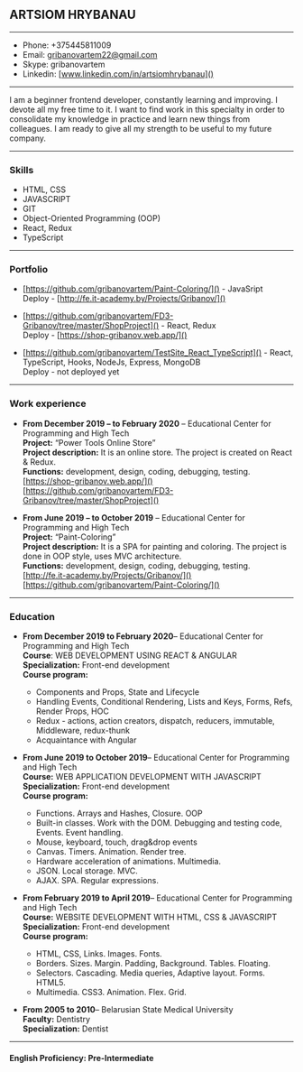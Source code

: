 ## ARTSIOM HRYBANAU

***

- Phone:   +375445811009                                                                   
- Email:     [gribanovartem22@gmail.com]()
- Skype:    gribanovartem
- Linkedin: [www.linkedin.com/in/artsiomhrybanau]()

***

I am a beginner frontend developer, constantly learning and improving. I devote all my free time to it. I want to find work in this specialty in order to consolidate my knowledge in practice and learn new things from colleagues. I am ready to give all my strength to be useful to my future company.

***

### Skills
-	HTML, CSS
-	JAVASCRIPT
-	GIT
-	Object-Oriented Programming (OOP)
-	React, Redux
-  TypeScript

***

### Portfolio
- [https://github.com/gribanovartem/Paint-Coloring/]() - JavaSript  
Deploy - [http://fe.it-academy.by/Projects/Gribanov/]()

- [https://github.com/gribanovartem/FD3-Gribanov/tree/master/ShopProject]() - React, Redux  
Deploy - [https://shop-gribanov.web.app/]()

- [https://github.com/gribanovartem/TestSite_React_TypeScript]() - React, TypeScript, Hooks, NodeJs, Express, MongoDB  
Deploy - not deployed yet

***

### Work experience 

- **From December 2019 – to February 2020** – Educational Center for Programming and High Tech  
**Project:** “Power Tools Online Store”  
**Project description:**  It is an online store. The project is created on React & Redux.  
**Functions:**  development, design, coding, debugging, testing.  
[https://shop-gribanov.web.app/]()  
[https://github.com/gribanovartem/FD3-Gribanov/tree/master/ShopProject]()

- **From June 2019 – to October 2019** – Educational Center for Programming and High Tech  
**Project:** “Paint-Coloring”  
**Project description:**  It is a SPA for painting and coloring. The project is done in OOP style, uses MVC architecture.   
**Functions:**  development, design, coding, debugging, testing.  
[http://fe.it-academy.by/Projects/Gribanov/]()  
[https://github.com/gribanovartem/Paint-Coloring/]()  

***

### Education
- **From December 2019 to February 2020**– Educational Center for Programming and High Tech  
**Course**: WEB DEVELOPMENT USING REACT & ANGULAR  
**Specialization:** Front-end development  
**Сourse program:** 
    - Components and Props, State and Lifecycle
    - Handling Events, Conditional Rendering, Lists and Keys, Forms, Refs, Render Props, HOC
    - Redux - actions, action creators, dispatch, reducers, immutable, Middleware, redux-thunk
    - Acquaintance with Angular

- **From June 2019 to October 2019**– Educational Center for Programming and High Tech  
**Course:** WEB APPLICATION DEVELOPMENT WITH JAVASCRIPT  
**Specialization:** Front-end development  
**Сourse program:**  
    - Functions. Arrays and Hashes, Closure. OOP
    - Built-in classes. Work with the DOM. Debugging and testing code, Events. Event handling.
    - Mouse, keyboard, touch, drag&drop events
    - Canvas. Timers. Animation. Render tree.
    - Hardware acceleration of animations. Multimedia.
    - JSON. Local storage. MVC.
    - AJAX. SPA. Regular expressions.


- **From February 2019 to April 2019**– Educational Center for Programming and High Tech  
**Course:** WEBSITE DEVELOPMENT WITH HTML, CSS & JAVASCRIPT  
**Specialization:** Front-end development  
**Сourse program:** 
    - HTML, CSS, Links. Images. Fonts.
    - Borders. Sizes. Margin. Padding, Background. Tables. Floating.
    - Selectors. Cascading. Media queries, Adaptive layout. Forms. HTML5.
    - Multimedia. CSS3. Animation. Flex. Grid.

- **From 2005 to 2010**– Belarusian State Medical University  
**Faculty:** Dentistry  
**Specialization:** Dentist  

***

#### English Proficiency:	    Pre-Intermediate
